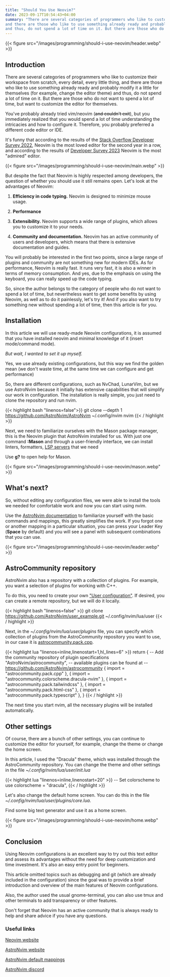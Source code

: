 ```yaml
---
title: "Should You Use Neovim?"
date: 2023-09-17T10:54:43+04:00
summary: "There are several categories of programmers who like to customize their workspace from scratch, every detail, every little thing,
and there are those who like to use something already ready and probably modify it a little for themselves (for example, change the editor theme)
and thus, do not spend a lot of time on it. But there are those who do not want to spend a lot of time, but want to customize the editor for themselves."
---
```


{{< figure src="/images/programming/should-i-use-neovim/header.webp" >}}

## Introduction

There are several categories of programmers who like to customize their workspace from scratch, every detail, every little thing,
and there are those who like to use something already ready and probably modify it a little for themselves (for example, change the editor theme)
and thus, do not spend a lot of time on it. But there are those who do not want to spend a lot of time, but want to customize the editor for themselves.

You've probably already tried vim/neovim (~~and couldn't exit~~), but you immediately realized that you would spend a lot of time understanding the intricacies and how to configure it.
Therefore, you probably preferred a different code editor or IDE.

It's funny that according to the results of the [Stack Overflow Developer Survey 2022](https://survey.stackoverflow.co/2022), Neovim is the most loved editor for the second year in a row, and according to the results
of [Developer Survey 2023](https://survey.stackoverflow.co/2023/) Neovim is the most "admired" editor.

{{< figure src="/images/programming/should-i-use-neovim/main.webp"  >}}

But despite the fact that Neovim is highly respected among developers, the question of whether you should use it still remains open.
Let's look at the advantages of Neovim:

1. **Efficiency in code typing.** Neovim is designed to minimize mouse usage.

2. **Performance**

3. **Extensibility.**
Neovim supports a wide range of plugins, which allows you to customize it to your needs.

4. **Community and documentation.**
Neovim has an active community of users and developers, which means that there is extensive documentation and guides.

You will probably be interested in the first two points, since a large range of plugins and community are not something new for modern IDEs.
As for performance, Neovim is really fast. It runs very fast, it is also a winner in terms of memory consumption.
And yes, due to the emphasis on using the keyboard, you can really speed up the code typing.

So, since the author belongs to the category of people who do not want to spend a lot of time, but nevertheless want to get some benefits by using Neovim, as well as to do it painlessly, let's try it!
And if you also want to try something new without spending a lot of time, then this article is for you.

## Installation

In this article we will use ready-made Neovim configurations, it is assumed that you have installed neovim and minimal knowledge of it (insert mode/command mode).

*But wait, I wanted to set it up myself.*

Yes, we use already existing configurations, but this way we find the golden mean (we don't waste time, at the same time we can configure and get performance)

So, there are different configurations, such as NvChad, LunarVim, but we use AstroNvim because it initially has extensive capabilities that will simplify our work in configuration.
The installation is really simple, you just need to clone the repository and run nvim.

{{< highlight bash "linenos=false">}}
git clone --depth 1 https://github.com/AstroNvim/AstroNvim ~/.config/nvim
nvim
{{< / highlight >}}


Next, we need to familiarize ourselves with the Mason package manager, this is the Neovim plugin that AstroNvim installed for us. With just one command **:Mason** and through a user-friendly interface, we can install linters, formatters, [LSP servers](https://en.wikipedia.org/wiki/Language_Server_Protocol) that we need

Use **g?** to open help for Mason.

{{< figure src="/images/programming/should-i-use-neovim/mason.webp" >}}

## What's next?

So, without editing any configuration files, we were able to install the tools we needed for comfortable work and now you can start using nvim.

Use the [AstroNvim documentation](https://astronvim.com/Basic%20Usage/walkthrough) to familiarize yourself with the basic commands and mappings, this greatly simplifies the work.
If you forgot one or another mapping in a particular situation, you can press your Leader Key (**Space** by default) and you will see a panel with subsequent combinations that you can use.

{{< figure src="/images/programming/should-i-use-neovim/leader.webp" >}}

## AstroCommunity repository

AstroNvim also has a repository with a collection of plugins.
For example, you want a selection of plugins for working with C++.

To do this, you need to create your own ["User configuration"](https://astronvim.com/configuration/manage_user_config).
If desired, you can create a remote repository, but we will do it locally.

{{< highlight bash "linenos=false" >}}
git clone https://github.com/AstroNvim/user_example.git ~/.config/nvim/lua/user
{{< / highlight >}}

Next, in the *~/.config/nvim/lua/user/plugins* file, you can specify which collection of plugins from the AstroCommunity repository you want to use,
in our case it is [astrocommunity.pack.cpp](https://github.com/AstroNvim/astrocommunity/tree/main/lua/astrocommunity/pack/cpp).

{{< highlight lua "linenos=inline,linenostart=1,hl_lines=6" >}}
return {
  -- Add the community repository of plugin specifications
  "AstroNvim/astrocommunity",
  -- available plugins can be found at 
  -- https://github.com/AstroNvim/astrocommunity
    { import = "astrocommunity.pack.cpp" },
    { import = "astrocommunity.colorscheme.dracula-nvim" },
    { import = "astrocommunity.pack.tailwindcss" },
    { import = "astrocommunity.pack.html-css" },
    { import = "astrocommunity.pack.typescript" },
}
{{< / highlight >}}

The next time you start nvim, all the necessary plugins will be installed automatically.

## Other settings
Of course, there are a bunch of other settings, you can continue to customize the editor for yourself,
for example, change the theme or change the home screen.

In this article, I used the "Dracula" theme, which was installed through the AstroCommunity repository.
You can change the theme and other settings in the file *~/.config/nvim/lua/user/init.lua*

{{< highlight lua "linenos=inline,linenostart=20" >}}
  -- Set colorscheme to use
  colorscheme = "dracula",
{{< / highlight >}}

Let's also change the default home screen.
You can do this in the file *~/.config/nvim/lua/user/plugins/core.lua*.

Find some big text generator and use it as a home screen.

{{< figure src="/images/programming/should-i-use-neovim/home.webp" >}}

## Conclusion

Using Neovim configurations is an excellent way to try out this text editor and assess its advantages without the need for deep customization and time investment. It's also an easy entry point for beginners.

This article omitted topics such as debugging and git (which are already included in the configuration) since the goal was to provide a brief introduction and overview of the main features of Neovim configurations.

Also, the author used the usual gnome-terminal, you can also use tmux and other terminals to add transparency or other features.

Don't forget that Neovim has an active community that is always ready to help and share advice if you have any questions.

### Useful links
[Neovim website](https://neovim.io/)

[AstroNvim website](https://astronvim.com/)

[AstroNvim default mappings](https://astronvim.com/Basic%20Usage/mappings)

[AstroNvim discord](https://discord.astronvim.com/)
